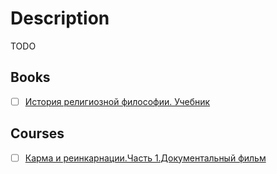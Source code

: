 # Description

TODO


## Books

- [ ] [История религиозной философии. Учебник](https://www.livelib.ru/book/1001102139)


## Courses

- [ ] [Карма и реинкарнации.Часть 1.Документальный фильм](https://youtu.be/dfTt92458f4)
